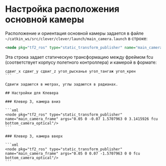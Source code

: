 # Настройка расположения основной камеры

Расположение и ориентация основной камеры задается в файле `~/catkin_ws/src/clever/clever/launch/main_camera.launch` в строке:

```xml
<node pkg="tf2_ros" type="static_transform_publisher" name="main_camera_frame" args="0 0 -0.07 -1.5707963 0 3.1415926 fcu bottom_camera_optical"/>
```

Эта строка задает статическую трансформацию между фреймом fcu (соответствует корпусу полетного контроллера) и камерой в формате:

````
сдвиг_x сдвиг_y сдвиг_z угол_рысканье угол_тангаж угол_крен
```

Сдвиги задаются в метрах, углы задаются в радианах.

## Настройки для Клевера

### Клевер 3, камера вниз

```xml
<node pkg="tf2_ros" type="static_transform_publisher" name="main_camera_frame" args="0.05 0 -0.07 1.5707963 0 3.1415926 fcu bottom_camera_optical"/>
```

### Клевер 3, камера вверх

```xml
<node pkg="tf2_ros" type="static_transform_publisher" name="main_camera_frame" args="0.05 0 0.07 -1.5707963 0 0 fcu bottom_camera_optical"/>
```